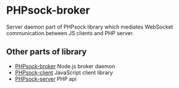 PHPsock-broker
==============

Server daemon part of PHPsock library which mediates WebSocket communication between JS clients and PHP server.

Other parts of library
----------------------


  * [PHPsock-broker](https://github.com/dvorakjan/phpsock-broker) Node.js broker daemon
  * [PHPsock-client](https://github.com/dvorakjan/phpsock-client) JavaScript client library
  * [PHPsock-server](https://github.com/dvorakjan/phpsock-server) PHP api
  
